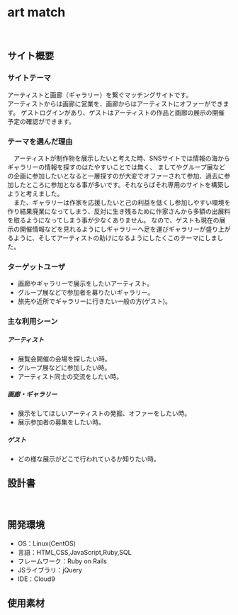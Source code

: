 # art match
​
## サイト概要
### サイトテーマ

アーティストと画廊（ギャラリー）を繋ぐマッチングサイトです。<br>
アーティストからは画廊に営業を、画廊からはアーティストにオファーができます。
ゲストログインがあり、ゲストはアーティストの作品と画廊の展示の開催予定の確認ができます。
​
### テーマを選んだ理由

　アーティストが制作物を展示したいと考えた時、SNSサイトでは情報の海からギャラリーの情報を探すのはたやすいことでは無く、
ましてやグループ展などの企画に参加したいとなると一層探すのが大変でオファーされて参加、過去に参加したところに参加となる事が多いです。それならばそれ専用のサイトを構築しようと考えました。<br>
　また、ギャラリーは作家を応援したいと己の利益を低くし参加しやすい環境を作り結果廃業になってしまう、反対に生き残るために作家さんから多額の出展料を取るようになってしまう事が少なくありません。
なので、ゲストも現在の展示の開催情報などを見れるようにしギャラリーへ足を運びギャラリーが盛り上がるように、そしてアーティストの助けになるようにしたくこのテーマにしました。
​
### ターゲットユーザ

- 画廊やギャラリーで展示をしたいアーティスト。
- グループ展などで参加者を募りたいギャラリー。
- 旅先や近所でギャラリーに行きたい一般の方(ゲスト)。
​
### 主な利用シーン

##### アーティスト
  - 展覧会開催の会場を探したい時。
  - グループ展などに参加したい時。
  - アーティスト同士の交流をしたい時。

##### 画廊・ギャラリー
  - 展示をしてほしいアーティストの発掘、オファーをしたい時。
  - 展示参加者の募集をしたい時。

##### ゲスト
  - どの様な展示がどこで行われているか知りたい時。

## 設計書
<!--テーマを設定・提出する時点では不要です-->
​
## 開発環境
- OS：Linux(CentOS)
- 言語：HTML,CSS,JavaScript,Ruby,SQL
- フレームワーク：Ruby on Rails
- JSライブラリ：jQuery
- IDE：Cloud9
​
## 使用素材
